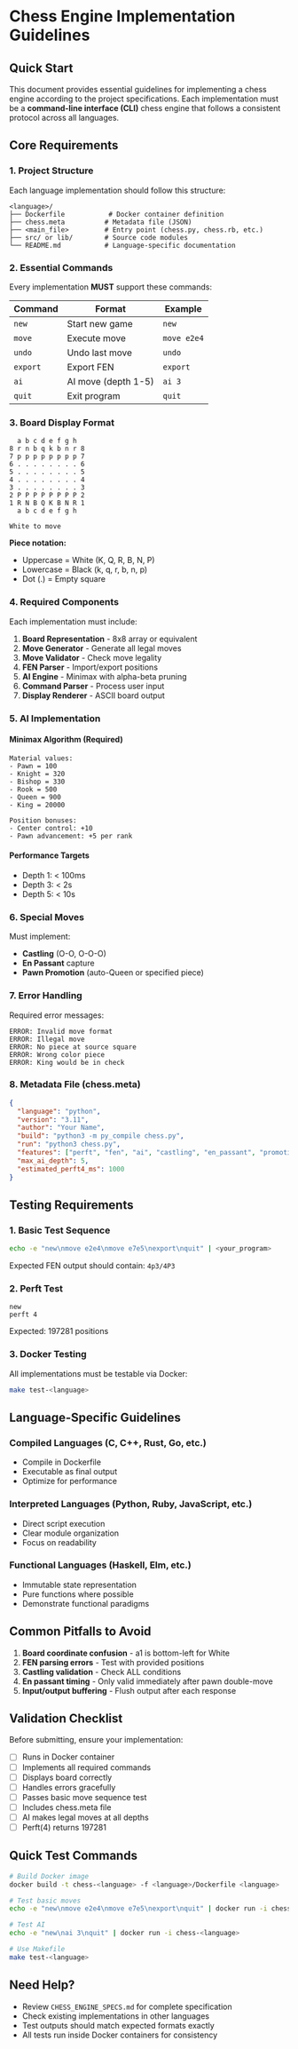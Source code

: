 # Chess Engine Implementation Guidelines

## Quick Start

This document provides essential guidelines for implementing a chess engine according to the project specifications. Each implementation must be a **command-line interface (CLI)** chess engine that follows a consistent protocol across all languages.

## Core Requirements

### 1. Project Structure

Each language implementation should follow this structure:
```
<language>/
├── Dockerfile           # Docker container definition
├── chess.meta          # Metadata file (JSON)
├── <main_file>         # Entry point (chess.py, chess.rb, etc.)
├── src/ or lib/        # Source code modules
└── README.md           # Language-specific documentation
```

### 2. Essential Commands

Every implementation **MUST** support these commands:

| Command | Format | Example |
|---------|--------|---------|
| `new` | Start new game | `new` |
| `move` | Execute move | `move e2e4` |
| `undo` | Undo last move | `undo` |
| `export` | Export FEN | `export` |
| `ai` | AI move (depth 1-5) | `ai 3` |
| `quit` | Exit program | `quit` |

### 3. Board Display Format

```
  a b c d e f g h
8 r n b q k b n r 8
7 p p p p p p p p 7
6 . . . . . . . . 6
5 . . . . . . . . 5
4 . . . . . . . . 4
3 . . . . . . . . 3
2 P P P P P P P P 2
1 R N B Q K B N R 1
  a b c d e f g h

White to move
```

**Piece notation:**
- Uppercase = White (K, Q, R, B, N, P)
- Lowercase = Black (k, q, r, b, n, p)
- Dot (.) = Empty square

### 4. Required Components

Each implementation must include:

1. **Board Representation** - 8x8 array or equivalent
2. **Move Generator** - Generate all legal moves
3. **Move Validator** - Check move legality
4. **FEN Parser** - Import/export positions
5. **AI Engine** - Minimax with alpha-beta pruning
6. **Command Parser** - Process user input
7. **Display Renderer** - ASCII board output

### 5. AI Implementation

#### Minimax Algorithm (Required)
```
Material values:
- Pawn = 100
- Knight = 320
- Bishop = 330
- Rook = 500
- Queen = 900
- King = 20000

Position bonuses:
- Center control: +10
- Pawn advancement: +5 per rank
```

#### Performance Targets
- Depth 1: < 100ms
- Depth 3: < 2s
- Depth 5: < 10s

### 6. Special Moves

Must implement:
- **Castling** (O-O, O-O-O)
- **En Passant** capture
- **Pawn Promotion** (auto-Queen or specified piece)

### 7. Error Handling

Required error messages:
```
ERROR: Invalid move format
ERROR: Illegal move
ERROR: No piece at source square
ERROR: Wrong color piece
ERROR: King would be in check
```

### 8. Metadata File (chess.meta)

```json
{
  "language": "python",
  "version": "3.11",
  "author": "Your Name",
  "build": "python3 -m py_compile chess.py",
  "run": "python3 chess.py",
  "features": ["perft", "fen", "ai", "castling", "en_passant", "promotion"],
  "max_ai_depth": 5,
  "estimated_perft4_ms": 1000
}
```

## Testing Requirements

### 1. Basic Test Sequence
```bash
echo -e "new\nmove e2e4\nmove e7e5\nexport\nquit" | <your_program>
```

Expected FEN output should contain: `4p3/4P3`

### 2. Perft Test
```
new
perft 4
```
Expected: 197281 positions

### 3. Docker Testing

All implementations must be testable via Docker:
```bash
make test-<language>
```

## Language-Specific Guidelines

### Compiled Languages (C, C++, Rust, Go, etc.)
- Compile in Dockerfile
- Executable as final output
- Optimize for performance

### Interpreted Languages (Python, Ruby, JavaScript, etc.)
- Direct script execution
- Clear module organization
- Focus on readability

### Functional Languages (Haskell, Elm, etc.)
- Immutable state representation
- Pure functions where possible
- Demonstrate functional paradigms

## Common Pitfalls to Avoid

1. **Board coordinate confusion** - a1 is bottom-left for White
2. **FEN parsing errors** - Test with provided positions
3. **Castling validation** - Check ALL conditions
4. **En passant timing** - Only valid immediately after pawn double-move
5. **Input/output buffering** - Flush output after each response

## Validation Checklist

Before submitting, ensure your implementation:

- [ ] Runs in Docker container
- [ ] Implements all required commands
- [ ] Displays board correctly
- [ ] Handles errors gracefully
- [ ] Passes basic move sequence test
- [ ] Includes chess.meta file
- [ ] AI makes legal moves at all depths
- [ ] Perft(4) returns 197281

## Quick Test Commands

```bash
# Build Docker image
docker build -t chess-<language> -f <language>/Dockerfile <language>

# Test basic moves
echo -e "new\nmove e2e4\nmove e7e5\nexport\nquit" | docker run -i chess-<language>

# Test AI
echo -e "new\nai 3\nquit" | docker run -i chess-<language>

# Use Makefile
make test-<language>
```

## Need Help?

- Review `CHESS_ENGINE_SPECS.md` for complete specification
- Check existing implementations in other languages
- Test outputs should match expected formats exactly
- All tests run inside Docker containers for consistency